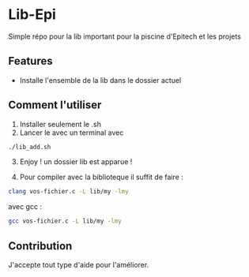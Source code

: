 # Lib-Epi

Simple répo pour la lib important pour la piscine d'Epitech et les projets

## Features
- Installe l'ensemble de la lib dans le dossier actuel 



## Comment l'utiliser
1. Installer seulement le .sh
2. Lancer le avec un terminal avec  
``` bash
./lib_add.sh
```
3. Enjoy ! un dossier lib est apparue ! 

4. Pour compiler avec la biblioteque il suffit de faire :


``` bash
clang vos-fichier.c -L lib/my -lmy
```

avec gcc :
``` bash
gcc vos-fichier.c -L lib/my -lmy
```
## Contribution
J'accepte tout type d'aide pour l'améliorer. 
